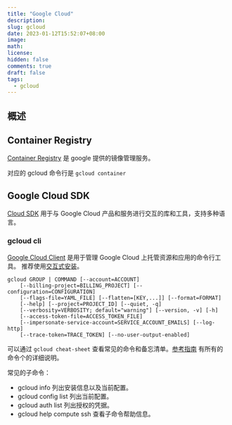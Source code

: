 ```yaml
---
title: "Google Cloud"
description:
slug: gcloud
date: 2023-01-12T15:52:07+08:00
image:
math:
license:
hidden: false
comments: true
draft: false
tags:
  - gcloud
---
```


## 概述

## Container Registry

[Container Registry](https://cloud.google.com/container-registry/docs?hl=zh-cn) 是 google 提供的镜像管理服务。

对应的 gcloud 命令行是 `gcloud container`

## Google Cloud SDK

[Cloud SDK](https://cloud.google.com/sdk?hl=zh-cn) 用于与 Google Cloud 产品和服务进行交互的库和工具，支持多种语言。

### gcloud cli

[Google Cloud Client](https://cloud.google.com/sdk/docs?hl=zh-cn) 是用于管理 Google Cloud 上托管资源和应用的命令行工具。 推荐使用[交互式安装](https://cloud.google.com/sdk/docs/downloads-interactive?hl=zh-cn)。

```shell
gcloud GROUP | COMMAND [--account=ACCOUNT]
    [--billing-project=BILLING_PROJECT] [--configuration=CONFIGURATION]
    [--flags-file=YAML_FILE] [--flatten=[KEY,...]] [--format=FORMAT]
    [--help] [--project=PROJECT_ID] [--quiet, -q]
    [--verbosity=VERBOSITY; default="warning"] [--version, -v] [-h]
    [--access-token-file=ACCESS_TOKEN_FILE]
    [--impersonate-service-account=SERVICE_ACCOUNT_EMAILS] [--log-http]
    [--trace-token=TRACE_TOKEN] [--no-user-output-enabled]
```

可以通过 `gcloud cheat-sheet` 查看常见的命令和备忘清单。[参考指南](https://cloud.google.com/sdk/gcloud/reference) 有所有的命令个的详细说明。

常见的子命令：

- gcloud info 列出安装信息以及当前配置。
- gcloud config list 列出当前配置。
- gcloud auth list 列出授权的凭据。
- gcloud help compute ssh 查看子命令帮助信息。
